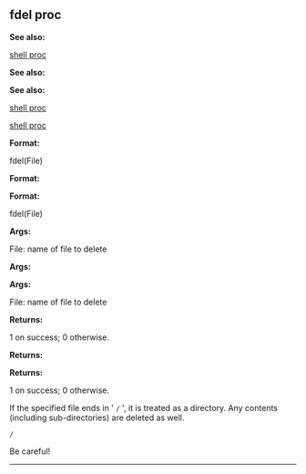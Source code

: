 

 fdel proc
-----------




**See also:** 


[shell proc](#/proc/shell) 



**See also:** 

**See also:**

[shell proc](#/proc/shell) 

[shell proc](#/proc/shell)


**Format:** 


 fdel(File)
 


**Format:** 

**Format:**

 fdel(File)



**Args:** 


 File: name of file to delete
 


**Args:** 

**Args:**

 File: name of file to delete



**Returns:** 


 1 on success; 0 otherwise.
 


**Returns:** 

**Returns:**

 1 on success; 0 otherwise.


 If the specified file ends in '
 `/` 
 ', it is treated as a
directory. Any contents (including sub-directories) are deleted as well.



`/`

 Be careful!





---


